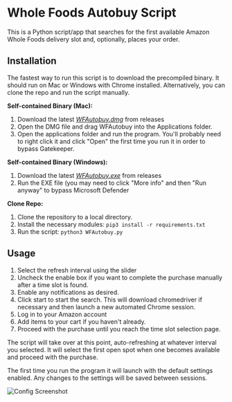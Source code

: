 # Whole Foods Autobuy Script

This is a Python script/app that searches for the first available Amazon Whole Foods delivery slot and, optionally, places your order.

## Installation
The fastest way to run this script is to download the precompiled binary. It should run on Mac or Windows with Chrome installed. Alternatively, you can clone the repo and run the script manually.

**Self-contained Binary (Mac):** 
1. Download the latest [*WFAutobuy.dmg*](https://github.com/tangerinehuge/whole-foods-autobuy/releases/latest/download/WFAutobuy.dmg) from releases
2. Open the DMG file and drag WFAutobuy into the Applications folder.
3. Open the applications folder and run the program. You'll probably need to right click it and click "Open" the first time you run it in order to bypass Gatekeeper.

**Self-contained Binary (Windows):** 
1. Download the latest [*WFAutobuy.exe*](https://github.com/tangerinehuge/whole-foods-autobuy/releases/latest/download/WFAutobuy.exe) from releases
2. Run the EXE file (you may need to click "More info" and then "Run anyway" to bypass Microsoft Defender

**Clone Repo:**
1. Clone the repository to a local directory.
2. Install the necessary modules: `pip3 install -r requirements.txt`
3. Run the script: `python3 WFAutobuy.py`

## Usage
1. Select the refresh interval using the slider
2. Uncheck the enable box if you want to complete the purchase manually after a time slot is found.
3. Enable any notifications as desired.
4. Click start to start the search. This will download chromedriver if necessary and then launch a new automated Chrome session.
5. Log in to your Amazon account
6. Add items to your cart if you haven't already.
7. Proceed with the purchase until you reach the time slot selection page.

The script will take over at this point, auto-refreshing at whatever interval you selected. It will select the first open spot when one becomes available and proceed with the purchase.

The first time you run the program it will launch with the default settings enabled. Any changes to the settings will be saved between sessions.

![Config Screenshot](/images/config.png?raw=true "Configuration Window")
